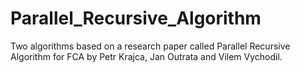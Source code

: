 # Parallel_Recursive_Algorithm
Two algorithms based on a research paper called Parallel Recursive Algorithm for FCA by Petr Krajca, Jan Outrata and Vilem Vychodil.


